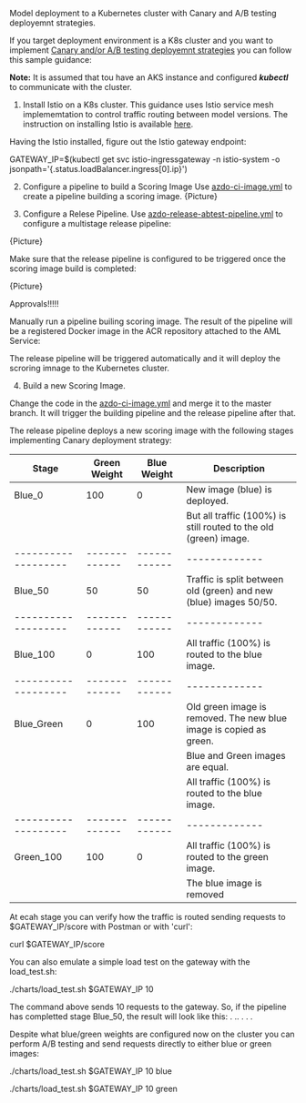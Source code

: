 Model deployment to a Kubernetes cluster with Canary and A/B testing deployemnt strategies.

If you target deployment environment is a K8s cluster and you want to implement [Canary and/or A/B testing deployemnt strategies](http://adfpractice-fedor.blogspot.com/2019/04/deployment-strategies-with-kubernetes.html) you can follow this sample guidance:

**Note:** It is assumed that tou have an AKS instance and configured ***kubectl*** to communicate with the cluster.

1. Install Istio on a K8s cluster. 
This guidance uses Istio service mesh implememtation to control traffic routing between model versions. The instruction on installing Istio is available [here](https://docs.microsoft.com/en-us/azure/aks/servicemesh-istio-install?pivots=client-operating-system-linux).

Having the Istio installed, figure out the Istio gateway endpoint:

GATEWAY_IP=$(kubectl get svc istio-ingressgateway -n istio-system -o jsonpath='{.status.loadBalancer.ingress[0].ip}')


2. Configure a pipeline to build a Scoring Image
Use [azdo-ci-image.yml](./.pipelines/azdo-ci-image.yml) to create a pipeline building a scoring image. 
{Picture}

3. Configure a Relese Pipeline.
Use [azdo-release-abtest-pipeline.yml](./.pipelines/azdo-release-abtest-pipeline.yml) to configure a multistage release pipeline:

{Picture}

Make sure that the release pipeline is configured to be triggered once the scoring image build is completed:

{Picture}

Approvals!!!!!

Manually run a pipeline builing scoring image. The result of the pipeline will be a registered Docker image in the ACR repository attached to the AML Service:

The release pipeline will be triggered automatically and it will deploy the scroring imnage to the Kubernetes cluster. 

4. Build a new Scoring Image.

Change the code in the [azdo-ci-image.yml](./.pipelines/azdo-ci-image.yml) and merge it to the master branch.
It will trigger the building pipeline and the release pipeline after that.

The release pipeline deploys a new scoring image with the following stages implementing Canary deployment strategy:

| Stage               | Green Weight| Blue Weight| Description|
| ------------------- |-------------|------------|-------------
| Blue_0              |100          |0           |New image (blue) is deployed. 
|                     |             |            |But all traffic (100%) is still routed to the old (green) image.
| ------------------- |-------------|------------|-------------
| Blue_50             |50           |50          |Traffic is split between old (green) and new (blue) images 50/50.
| ------------------- |-------------|------------|-------------
| Blue_100            |0            |100         |All traffic (100%) is routed to the blue image.
| ------------------- |-------------|------------|-------------
| Blue_Green          |0            |100         |Old green image is removed. The new blue image is copied as green.
|                     |             |            |Blue and Green images are equal. 
|                     |             |            |All traffic (100%) is routed to the blue image.
| ------------------- |-------------|------------|-------------
| Green_100           |100          |0           |All traffic (100%) is routed to the green image.
|                     |             |            |The blue image is removed

At ecah stage you can verify how the traffic is routed sending requests to $GATEWAY_IP/score with Postman or with 'curl':

curl $GATEWAY_IP/score

You can also emulate a simple load test on the gateway with the load_test.sh:

./charts/load_test.sh $GATEWAY_IP 10

The command above sends 10 requests to the gateway. So, if the pipeline has completted stage Blue_50, the result will look like this:
.
..
.
.
.

Despite what blue/green weights are configured now on the cluster you can perform A/B testing and send requests directly to either blue or green images:

./charts/load_test.sh $GATEWAY_IP 10 blue

./charts/load_test.sh $GATEWAY_IP 10 green


